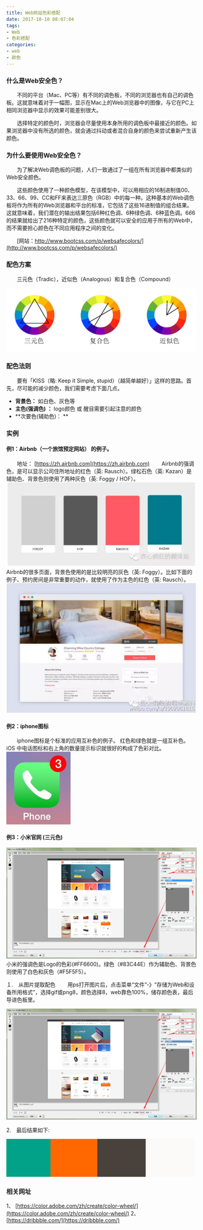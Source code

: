 ```yaml
---
title: Web网站色彩搭配
date: 2017-10-10 08:07:04
tags:
- Web
- 色彩搭配
categories:
- web
- 颜色
---
```



### 什么是Web安全色？

　　不同的平台（Mac、PC等）有不同的调色板，不同的浏览器也有自己的调色板。这就意味着对于一幅图，显示在Mac上的Web浏览器中的图像，与它在PC上相同浏览器中显示的效果可能差别很大。

　　选择特定的颜色时，浏览器会尽量使用本身所用的调色板中最接近的颜色。如果浏览器中没有所选的颜色，就会通过抖动或者混合自身的颜色来尝试重新产生该颜色。

<!-- more -->

### 为什么要使用Web安全色？

　　为了解决Web调色板的问题，人们一致通过了一组在所有浏览器中都类似的Web安全颜色。

　　这些颜色使用了一种颜色模型，在该模型中，可以用相应的16制进制值00、33、66、99、CC和FF来表达三原色（RGB）中的每一种。这种基本的Web调色板将作为所有的Web浏览器和平台的标准，它包括了这些16进制值的组合结果。这就意味着，我们潜在的输出结果包括6种红色调、6种绿色调、6种蓝色调。6*6*6的结果就给出了216种特定的颜色，这些颜色就可以安全的应用于所有的Web中，而不需要担心颜色在不同应用程序之间的变化。

　　[网站：http://www.bootcss.com/p/websafecolors/](http://www.bootcss.com/p/websafecolors/)

### 配色方案
　　三元色（Tradic），近似色（Analogous）和复合色（Compound）

![](/images/24e06d1f1844d560ac3df30f7eb46a62.jpg)

### 配色法则
　　要有「KISS（略: Keep it Simple, stupid）（越简单越好）」这样的思路。首先，尽可能的减少颜色，我们需要考虑下面几点。
- **背景色：** 如白色、灰色等
- **主色(强调色) ：** logo颜色 或 醒目需要引起注意的颜色
- **次要色(辅助色)： **

### 实例
#### 例1：Airbnb（一个旅馆预定网站） 的例子。
　　地址： [https://zh.airbnb.com](https://zh.airbnb.com)
　　Airbnb的强调色，是可以显示公司住所地址的红色（英: Rausch）。绿松石色（英: Kazan）是辅助色、背景色则使用了两种灰色（英: Foggy / HOF）。
![](/images/1608e142ac33b5b5e7f03f2bac22924c.jpg)
　　Airbnb的很多页面，背景色使用的是比较明亮的灰色（英: Foggy）。比如下面的例子、预约房间是非常重要的动作，就使用了作为主色的红色（英: Rausch）。
![](/images/5a9f9814281bc615afd586bccf51c23d.jpg)

#### 例2：iphone图标
　　iphone图标是个标准的应用互补色的例子。 红色和绿色就是一组互补色。iOS 中电话图标和右上角的数量提示标识就很好的构成了色彩对比。
![](/images/e7df28b6300c0e9a16ca1795d07b669a.jpeg)

#### 例3：小米官网 (三元色)
![](/images/20171009102305.png)
　　小米的强调色是Logo的色彩(#FF6600)。绿色（#83C44E）作为辅助色、背景色则使用了白色和灰色（#F5F5F5）。

１.　从图片提取配色
　　用ps打开图片后，点击菜单“文件”-》“存储为Web和设备所用格式”，选择gif或png8，颜色选择8，web靠色100%，储存颜色表，最后导进色板里。

![](/images/20171009102305.png)

2.　最后结果如下:

![](/images/20171009014448.png)

### 相关网址
1、 [https://color.adobe.com/zh/create/color-wheel/](https://color.adobe.com/zh/create/color-wheel/)
2、 [https://dribbble.com/](https://dribbble.com/)